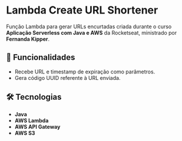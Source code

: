 # Lambda Create URL Shortener

Função Lambda para gerar URLs encurtadas criada durante o curso **Aplicação Serverless com Java e AWS** da Rocketseat, ministrado por **Fernanda Kipper**.

## 🚀 Funcionalidades
- Recebe URL e timestamp de expiração como parâmetros.
- Gera código UUID referente à URL enviada.

## 🛠 Tecnologias
- **Java**
- **AWS Lambda**
- **AWS API Gateway**
- **AWS S3**